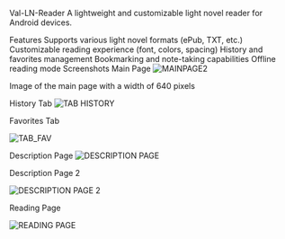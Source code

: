 Val-LN-Reader
A lightweight and customizable light novel reader for Android devices.

Features
Supports various light novel formats (ePub, TXT, etc.)
Customizable reading experience (font, colors, spacing)
History and favorites management
Bookmarking and note-taking capabilities
Offline reading mode
Screenshots
Main Page
![MAINPAGE2](https://github.com/LittleKai/Val-LN-Reader/blob/master/Screenshot_20240622_010859_Valvrare%20LN%20Reader.jpg?width=640)

Image of the main page with a width of 640 pixels

History Tab
![TAB HISTORY](https://github.com/LittleKai/Val-LN-Reader/blob/master/Screenshot_20240630_163753_Valvrare%20LN%20Reader.jpg)


Favorites Tab

![TAB_FAV](https://github.com/LittleKai/Val-LN-Reader/blob/master/Screenshot_20240622_010859_Valvrare%20LN%20Reader.jpg)

Description Page
![DESCRIPTION PAGE](https://github.com/LittleKai/Val-LN-Reader/blob/master/Screenshot_20240622_010913_Valvrare%20LN%20Reader.jpg)

Description Page 2

![DESCRIPTION PAGE 2](https://github.com/LittleKai/Val-LN-Reader/blob/master/Screenshot_20240622_011003_Valvrare%20LN%20Reader.jpg)

Reading Page

![READING PAGE](https://github.com/LittleKai/Val-LN-Reader/blob/master/Screenshot_20240622_010931_Valvrare%20LN%20Reader.jpg)

